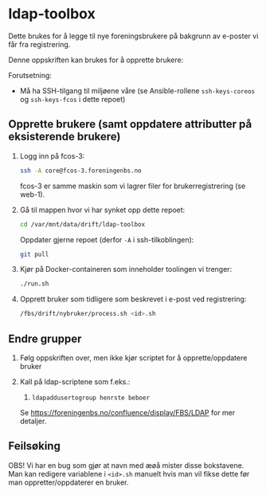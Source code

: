 # ldap-toolbox

Dette brukes for å legge til nye foreningsbrukere på bakgrunn av
e-poster vi får fra registrering.

Denne oppskriften kan brukes for å opprette brukere:

Forutsetning:

* Må ha SSH-tilgang til miljøene våre (se Ansible-rollene `ssh-keys-coreos`
  og `ssh-keys-fcos` i dette repoet)

## Opprette brukere (samt oppdatere attributter på eksisterende brukere)

1. Logg inn på fcos-3:

   ```bash
   ssh -A core@fcos-3.foreningenbs.no
   ```

   fcos-3 er samme maskin som vi lagrer filer for brukerregistrering (se web-1).

1. Gå til mappen hvor vi har synket opp dette repoet:

   ```bash
   cd /var/mnt/data/drift/ldap-toolbox
   ```

   Oppdater gjerne repoet (derfor `-A` i ssh-tilkoblingen):

   ```bash
   git pull
   ```

1. Kjør på Docker-containeren som inneholder toolingen vi trenger:

   ```bash
   ./run.sh
   ```

1. Opprett bruker som tidligere som beskrevet i e-post ved registrering:

   ```bash
   /fbs/drift/nybruker/process.sh <id>.sh
   ```

## Endre grupper

1. Følg oppskriften over, men ikke kjør scriptet for å opprette/oppdatere bruker

1. Kall på ldap-scriptene som f.eks.:

   1. `ldapaddusertogroup henrste beboer`

   Se https://foreningenbs.no/confluence/display/FBS/LDAP for mer detaljer.

## Feilsøking

OBS! Vi har en bug som gjør at navn med æøå mister disse bokstavene. Man kan
redigere variablene i `<id>.sh` manuelt hvis man vil fikse dette før man
oppretter/oppdaterer en bruker.
